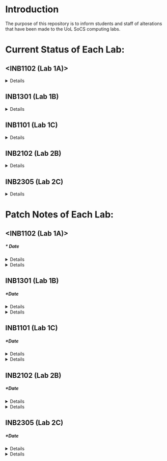 # Introduction
The purpose of this repository is to inform students and staff of alterations that have been made to the UoL SoCS computing labs.

# Current Status of Each Lab:
## <INB1102 (Lab 1A)>
<details>
* Case : ?
* Motherboard : ?
* CPU : ?
* GPU : ?
* PSU : ?
* OS(s) : ?
* RAM : ? 
* Storage : ?
* Software: ?
</details>

## INB1301 (Lab 1B)
<details>
* Case : ?
* Motherboard : ?
* CPU : ?
* GPU : ?
* PSU : ?
* OS(s) : ?
* RAM : ? 
* Storage : ?
* Software: ?
</details>

## INB1101 (Lab 1C)
<details>
* Case : ?
* Motherboard : ?
* CPU : ?
* GPU : ?
* PSU : ?
* OS(s) : ?
* RAM : ? 
* Storage : ?
* Software: ?
</details>
  
## INB2102 (Lab 2B)
<details>
* Case : ?
* Motherboard : ?
* CPU : ?
* GPU : ?
* PSU : ?
* OS(s) : ?
* RAM : ? 
* Storage : ?
* Software: ?
</details>
  
## INB2305 (Lab 2C)
<details>
* Case : ?
* Motherboard : ?
* CPU : ?
* GPU : ?
* PSU : ?
* OS(s) : ?
* RAM : ? 
* Storage : ?
* Software: ?
</details>

# Patch Notes of Each Lab:
## <INB1102 (Lab 1A)>
##### * Date  
<details>
  Details of Patch Here!
</details>

<details>
  Details of Patch Here!
</details>

## INB1301 (Lab 1B)
##### *Date  
<details>
  Details of Patch Here!
</details>

<details>
  Details of Patch Here!
</details>

## INB1101 (Lab 1C)
##### *Date  
<details>
  Details of Patch Here!
</details>

<details>
  Details of Patch Here!
</details>

## INB2102 (Lab 2B)
##### *Date  
<details>
  Details of Patch Here!
</details>

<details>
  Details of Patch Here!
</details>

## INB2305 (Lab 2C)
##### *Date  
<details>
  Details of Patch Here!
</details>

<details>
  Details of Patch Here!
</details>
